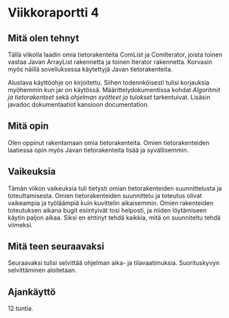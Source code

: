 # Viikkoraportti 4

## Mitä olen tehnyt
Tällä viikolla laadin omia tietorakenteita ComList ja ComIterator, joista toinen vastaa Javan ArrayList rakennetta ja toinen Iterator rakennetta. Korvasin myös näillä sovelluksessa käytettyjä Javan tietorakenteita.

Alustava käyttöohje on kirjoitettu. Siihen todennköisesti tulisi korjauksia myöhemmin kun jar on käytössä. Määrittelydokumentissa kohdat _Algoritmit ja tietorakenteet_ sekä _ohjelman syötteet ja tulokset_ tarkentuivat. Lisäsin javadoc dokumentaatiot kansioon documentation.

## Mitä opin
Olen oppinut rakentamaan omia tietorakenteita. Omien tietorakenteiden laatiessa opin myös Javan tietorakenteita lisää ja syvällisemmin.

## Vaikeuksia
Tämän viikon vaikeuksia tuli tietysti omian tietorakenteiden suunnittelusta ja toteuttamisesta. Omien tietorakenteiden suunnittelu ja toteutus olivat vaikeampia ja työläämpiä kuin kuvittelin aikaisemmin. Omien rakenteiden toteutuksen aikana bugit esiintyivät tosi helposti, ja niiden löytämiseen käytin paljon aikaa. Siksi en ehtinyt tehdä kaikkia, mitä on suunniteltu tehdä viimeksi.

## Mitä teen seuraavaksi
Seuraavaksi tulisi selvittää ohjelman aika- ja tilavaatimuksia. Suorituskyvyn selvittäminen aloitetaan.

## Ajankäyttö
12 tuntia.